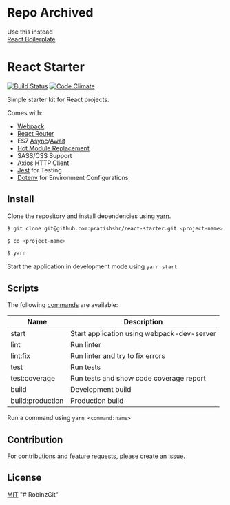 # Repo Archived
Use this instead    
[React Boilerplate](https://github.com/pratishshr/react-boilerplate)

# React Starter
[![Build Status](https://travis-ci.org/pratishshr/react-starter.svg?branch=master)](https://travis-ci.org/pratishshr/react-starter)
[![Code Climate](https://codeclimate.com/github/pratishshr/react-starter/badges/gpa.svg)](https://codeclimate.com/github/pratishshr/react-starter)

Simple starter kit for React projects.

Comes with:

- [Webpack](https://webpack.js.org/)
- [React Router](https://reacttraining.com/react-router/)
- ES7 [Async](https://developer.mozilla.org/en-US/docs/Web/JavaScript/Reference/Statements/async_function)/[Await](https://developer.mozilla.org/en-US/docs/Web/JavaScript/Reference/Operators/await)
- [Hot Module Replacement](https://webpack.js.org/guides/hmr-react/)
- SASS/CSS Support
- [Axios](https://github.com/mzabriskie/axios) HTTP Client
- [Jest](https://facebook.github.io/jest/) for Testing
- [Dotenv](https://www.npmjs.com/package/dotenv) for Environment Configurations

## Install

Clone the repository and install dependencies using [yarn](http://yarnpkg.com/).

```bash
$ git clone git@github.com:pratishshr/react-starter.git <project-name>

$ cd <project-name>

$ yarn
```

Start the application in development mode using `yarn start`

## Scripts

The following [commands](package.json) are available:

|Name             |Description                                       |
|-----------------|--------------------------------------------------|
|start            | Start application using webpack-dev-server       |
|lint             | Run linter                                       |
|lint:fix         | Run linter and try to fix errors                 |
|test             | Run tests                                        |
|test:coverage    | Run tests and show code coverage report          |
|build            | Development build                                |
|build:production | Production build                                 |

Run a command using `yarn <command:name>`

## Contribution

For contributions and feature requests, please create an [issue](https://github.com/pratishshr/react-starter/issues).

## License

[MIT](LICENSE.md)
"# RobinzGit" 
